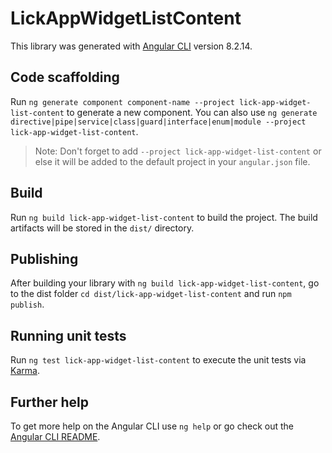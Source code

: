 # LickAppWidgetListContent

This library was generated with [Angular CLI](https://github.com/angular/angular-cli) version 8.2.14.

## Code scaffolding

Run `ng generate component component-name --project lick-app-widget-list-content` to generate a new component. You can also use `ng generate directive|pipe|service|class|guard|interface|enum|module --project lick-app-widget-list-content`.
> Note: Don't forget to add `--project lick-app-widget-list-content` or else it will be added to the default project in your `angular.json` file. 

## Build

Run `ng build lick-app-widget-list-content` to build the project. The build artifacts will be stored in the `dist/` directory.

## Publishing

After building your library with `ng build lick-app-widget-list-content`, go to the dist folder `cd dist/lick-app-widget-list-content` and run `npm publish`.

## Running unit tests

Run `ng test lick-app-widget-list-content` to execute the unit tests via [Karma](https://karma-runner.github.io).

## Further help

To get more help on the Angular CLI use `ng help` or go check out the [Angular CLI README](https://github.com/angular/angular-cli/blob/master/README.md).
